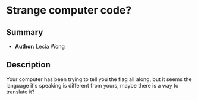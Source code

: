 # Strange computer code?

## Summary
- **Author:** Lecia Wong

## Description
Your computer has been trying to tell you the flag all along, but it seems the language it's speaking is different from yours, maybe there is a way to translate it?

